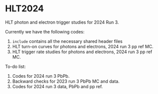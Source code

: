 # HLT2024

HLT photon and electron trigger studies for 2024 Run 3.

Currently we have the following codes:
1. `include` contains all the necessary shared header files
2. HLT turn-on curves for photons and electrons, 2024 run 3 pp ref MC.
3. HLT trigger rate studies for photons and electrons, 2024 run 3 pp ref MC.

To-do list:
1. Codes for 2024 run 3 PbPb.
2. Backward checks for 2023 run 3 PbPb MC and data.
3. Codes for 2024 run 3 data, PbPb and pp ref.